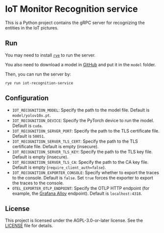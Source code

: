 # IoT Monitor Recognition service

This is a Python project contains the gRPC server for recognizing the entities in the IoT pictures.

## Run

You may need to install [`rye`](https://rye-up.com) to run the server.

You also need to download a model in [GitHub](https://github.com/THU-MIG/yolov10/tree/main?tab=readme-ov-file#performance) and put it in the `model` folder.

Then, you can run the server by:

```rye
rye run iot-recognition-service
```

## Configuration

- `IOT_RECOGNITION_MODEL`: Specify the path to the model file. Default is `model/yolov10x.pt`.
- `IOT_RECOGNITION_DEVICE`: Specify the PyTorch device to run the model. Default is `cuda`.
- `IOT_RECOGNITION_SERVER_PORT`: Specify the path to the TLS certificate file. Default is `50051`.
- `IOT_RECOGNITION_SERVER_TLS_CERT`: Specify the path to the TLS certificate file. Default is empty (insecure).
- `IOT_RECOGNITION_SERVER_TLS_KEY`: Specify the path to the TLS key file. Default is empty (insecure).
- `IOT_RECOGNITION_SERVER_TLS_CA`: Specify the path to the CA key file. Default is empty (`require_client_auth=false`).
- `IOT_RECOGNITION_EXPORTER_CONSOLE`: Specify whether to export the traces to the console. Default is `false`. Set `true` forces the exporter to export the traces to the console.
- `OTEL_EXPORTER_OTLP_ENDPOINT`: Specify the OTLP HTTP endpoint (for example, the [Grafana Alloy](https://grafana.com/oss/alloy-opentelemetry-collector/) endpoint). Default is `localhost:4318`.

## License

This project is licensed under the AGPL-3.0-or-later license. See the [LICENSE](./LICENSE) file for details.
